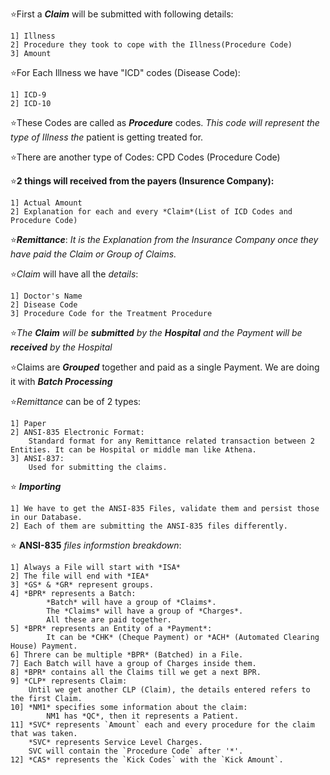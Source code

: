 ⭐First a ***Claim*** will be submitted with following details:

	1] Illness
	2] Procedure they took to cope with the Illness(Procedure Code)
	3] Amount


⭐For Each Illness we have "ICD" codes (Disease Code):

	1] ICD-9
	2] ICD-10

⭐These Codes are called as ***Procedure*** codes. *This code will represent the type of Illness the*
patient is getting treated for.

⭐There are another type of Codes:
	CPD Codes (Procedure Code)

⭐**2 things will received from the payers (Insurence Company):**

	1] Actual Amount
	2] Explanation for each and every *Claim*(List of ICD Codes and Procedure Code)

⭐***Remittance***:
	*It is the Explanation from the Insurance Company once they have paid the Claim or Group of Claims.*

⭐*Claim* will have all the *details*:
	
	1] Doctor's Name
	2] Disease Code
	3] Procedure Code for the Treatment Procedure

⭐*The **Claim** will be ***submitted*** by the **Hospital** and the Payment will be ***received*** by the Hospital*

⭐Claims are ***Grouped*** together and paid as a single Payment.
	We are doing it with ***Batch Processing***

⭐*Remittance* can be of 2 types:

	1] Paper
	2] ANSI-835 Electronic Format:
		Standard format for any Remittance related transaction between 2 Entities. It can be Hospital or middle man like Athena.
	3] ANSI-837:
		Used for submitting the claims.

⭐ ***Importing***

	1] We have to get the ANSI-835 Files, validate them and persist those in our Database.
	2] Each of them are submitting the ANSI-835 files differently.


⭐ **ANSI-835** *files informstion breakdown*:

	1] Always a File will start with *ISA*
	2] The file will end with *IEA*
	3] *GS* & *GR* represent groups.
	4] *BPR* represents a Batch:
			*Batch* will have a group of *Claims*.
			The *Claims* will have a group of *Charges*.
			All these are paid together.
	5] *BPR* represents an Entity of a *Payment*:
			It can be *CHK* (Cheque Payment) or *ACH* (Automated Clearing House) Payment.
	6] Threre can be multiple *BPR* (Batched) in a File.
	7] Each Batch will have a group of Charges inside them.
	8] *BPR* contains all the Claims till we get a next BPR.
	9] *CLP* represents Claim:
		Until we get another CLP (Claim), the details entered refers to the first Claim.
	10] *NM1* specifies some information about the claim:
			NM1 has *QC*, then it represents a Patient.
	11] *SVC* represents `Amount` each and every procedure for the claim that was taken.
		*SVC* represents Service Level Charges.
		SVC will contain the `Procedure Code` after '*'.
	12] *CAS* represents the `Kick Codes` with the `Kick Amount`.

